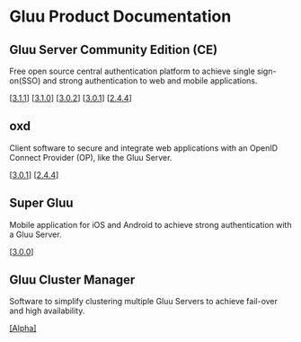 # Gluu Product Documentation

## Gluu Server Community Edition (CE) 
Free open source central authentication platform to achieve single sign-on(SSO) and strong authentication to web and mobile applications.
		
[[3.1.1](./ce/3.1.1)] [[3.1.0](./ce/3.1.0)] [[3.0.2](./ce/3.0.2)] [[3.0.1](./ce/3.0.1)] [[2.4.4](./ce/2.4.4)]


## oxd 
Client software to secure and integrate web applications with an OpenID Connect Provider (OP), like the Gluu Server.

[[3.0.1](./oxd/3.0.1)]  [[2.4.4](./oxd/2.4.4)]


## Super Gluu 
Mobile application for iOS and Android to achieve strong authentication with a Gluu Server.

[[3.0.0](./supergluu/3.0.0)]

## Gluu Cluster Manager
Software to simplify clustering multiple Gluu Servers to achieve fail-over and high availability.

[[Alpha]](./cm/alpha)
